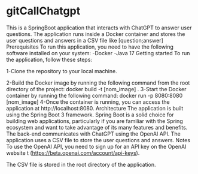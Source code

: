 # gitCallChatgpt
This is a  SpringBoot  application that interacts with ChatGPT to answer user questions. The application runs inside a Docker container and stores the user questions and answers in a CSV file like [question;answer]
Prerequisites
To run this application, you need to have the following software installed on your system:
-Docker
-Java 17
Getting started
To run the application, follow these steps:

1-Clone the repository to your local machine.

2-Build the Docker image by running the following command from the root directory of the project:
docker build -t [nom_image] .
3-Start the Docker container by running the following command:
docker run -p 8080:8080 [nom_image]
4-Once the container is running, you can access the application at http://localhost:8080.
Architecture
The application is built using the Spring Boot 3 framework. Spring Boot is a solid choice for building web applications, particularly if you are familiar with the Spring ecosystem and want to take advantage of its many features and benefits.
The back-end communicates with ChatGPT using the OpenAI API. The application uses a CSV file to store the user questions and answers.
Notes
To use the OpenAI API, you need to sign up for an API key on the OpenAI website t (https://beta.openai.com/account/api-keys).

The CSV file is stored in the root directory of the application. 

